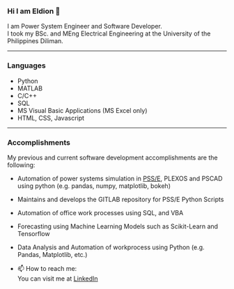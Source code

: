 ### Hi I am Eldion 👋

I am Power System Engineer and Software Developer. </br>
I took my BSc. and MEng Electrical Engineering at the University of the Philippines Diliman. </br>

<hr/>

### Languages

- Python
- MATLAB
- C/C++
- SQL
- MS Visual Basic Applications (MS Excel only)
- HTML, CSS, Javascript
<hr/>

### Accomplishments
My previous and current software development accomplishments are the following:
- Automation of power systems simulation in [PSS/E](https://www.siemens.com/global/en/products/energy/grid-software/planning/pss-software/pss-e.html), PLEXOS and PSCAD using python (e.g. pandas, numpy, matplotlib, bokeh)
- Maintains and develops the GITLAB repository for PSS/E Python Scripts
- Automation of office work processes using SQL, and VBA
- Forecasting using Machine Learning Models such as Scikit-Learn and Tensorflow
- Data Analysis and Automation of workprocess using Python (e.g. Pandas, Matplotlib, etc.)

- 📫 How to reach me:</br>
  You can visit me at <a href="https://www.linkedin.com/in/eldion-vincent-h-bartolo-b7753172"> LinkedIn</a>


<!--
**ehbartolo/ehbartolo** is a ✨ _special_ ✨ repository because its `README.md` (this file) appears on your GitHub profile.

Here are some ideas to get you started:

- 🔭 I’m currently working on ...
- 🌱 I’m currently learning ...
- 👯 I’m looking to collaborate on ...
- 🤔 I’m looking for help with ...
- 💬 Ask me about ...
- 📫 How to reach me: ...
- 😄 Pronouns: ...
- ⚡ Fun fact: ...
-->
